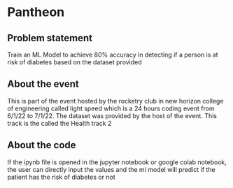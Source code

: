 # Pantheon
## Problem statement
Train an ML Model to achieve 80% accuracy in detecting if a person is at risk of diabetes based on the dataset provided

## About the event
This is part of the event hosted by the rocketry club in new horizon college of engineering called light speed
which is a 24 hours coding event from 6/1/22 to 7/1/22.
The dataset was provided by the host of the event.
This track is the called the Health track 2

## About the code 
If the ipynb file is opened in the jupyter notebook or google colab notebook, the user can directly input the values and the ml model will predict if the patient has the risk of diabetes or not
